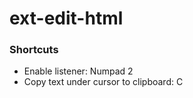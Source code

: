 # ext-edit-html

### Shortcuts
- Enable listener: Numpad 2
- Copy text under cursor to clipboard: C
